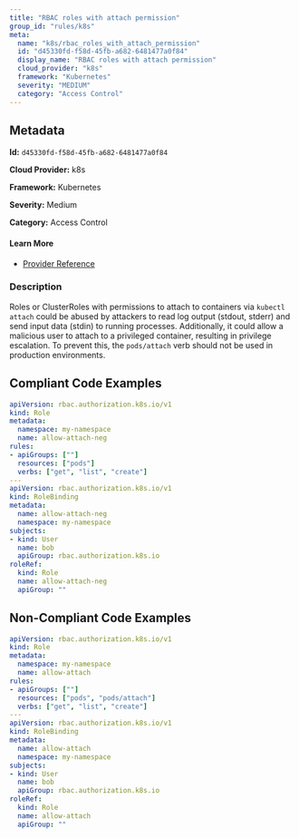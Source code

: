 ```yaml
---
title: "RBAC roles with attach permission"
group_id: "rules/k8s"
meta:
  name: "k8s/rbac_roles_with_attach_permission"
  id: "d45330fd-f58d-45fb-a682-6481477a0f84"
  display_name: "RBAC roles with attach permission"
  cloud_provider: "k8s"
  framework: "Kubernetes"
  severity: "MEDIUM"
  category: "Access Control"
---
```

## Metadata

**Id:** `d45330fd-f58d-45fb-a682-6481477a0f84`

**Cloud Provider:** k8s

**Framework:** Kubernetes

**Severity:** Medium

**Category:** Access Control

#### Learn More

 - [Provider Reference](https://kubernetes.io/docs/reference/access-authn-authz/rbac/)

### Description

 Roles or ClusterRoles with permissions to attach to containers via `kubectl attach` could be abused by attackers to read log output (stdout, stderr) and send input data (stdin) to running processes. Additionally, it could allow a malicious user to attach to a privileged container, resulting in privilege escalation. To prevent this, the `pods/attach` verb should not be used in production environments.


## Compliant Code Examples
```yaml
apiVersion: rbac.authorization.k8s.io/v1
kind: Role
metadata:
  namespace: my-namespace
  name: allow-attach-neg
rules:
- apiGroups: [""]
  resources: ["pods"]
  verbs: ["get", "list", "create"]
---
apiVersion: rbac.authorization.k8s.io/v1
kind: RoleBinding
metadata:
  name: allow-attach-neg
  namespace: my-namespace
subjects:
- kind: User
  name: bob
  apiGroup: rbac.authorization.k8s.io
roleRef:
  kind: Role
  name: allow-attach-neg
  apiGroup: ""

```
## Non-Compliant Code Examples
```yaml
apiVersion: rbac.authorization.k8s.io/v1
kind: Role
metadata:
  namespace: my-namespace
  name: allow-attach
rules:
- apiGroups: [""]
  resources: ["pods", "pods/attach"]
  verbs: ["get", "list", "create"]
---
apiVersion: rbac.authorization.k8s.io/v1
kind: RoleBinding
metadata:
  name: allow-attach
  namespace: my-namespace
subjects:
- kind: User
  name: bob
  apiGroup: rbac.authorization.k8s.io
roleRef:
  kind: Role
  name: allow-attach
  apiGroup: ""

```